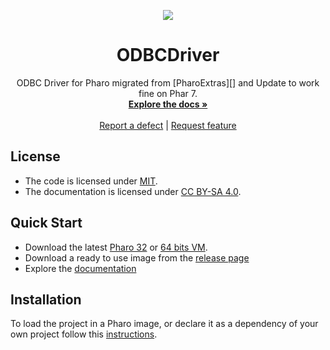<p align="center"><img src="assets/logos/128x128.png">
 <h1 align="center">ODBCDriver</h1>
  <p align="center">
    ODBC Driver for Pharo migrated from [PharoExtras][] and Update to work fine on Phar 7.
    <br>
    <a href="docs/"><strong>Explore the docs »</strong></a>
    <br>
    <br>
    <a href="https://github.com/apiorno/ODBCDriver/issues/new?labels=Type%3A+Defect">Report a defect</a>
    |
    <a href="https://github.com/apiorno/ODBCDriver/issues/new?labels=Type%3A+Feature">Request feature</a>
  </p>
</p>

## License
- The code is licensed under [MIT](LICENSE).
- The documentation is licensed under [CC BY-SA 4.0](http://creativecommons.org/licenses/by-sa/4.0/).

## Quick Start

- Download the latest [Pharo 32](https://get.pharo.org/) or [64 bits VM](https://get.pharo.org/64/).
- Download a ready to use image from the [release page](https://github.com/apiorno/ODBCDriver/releases/latest)
- Explore the [documentation](docs/)

## Installation

To load the project in a Pharo image, or declare it as a dependency of your own project follow this [instructions](docs/Installation.md).

[pharoextras]: http://smalltalkhub.com/#!/~PharoExtras/ODBC/
